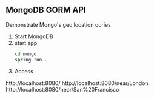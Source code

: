 MongoDB GORM API
----------------
Demonstrate Mongo's geo location quries  

1. Start MongoDB
2. start app
    ```bash
    cd mongo
    spring run .
    ```
3. Access

http://localhost:8080/
http://localhost:8080/near/London
http://localhost:8080/near/San%20Francisco

